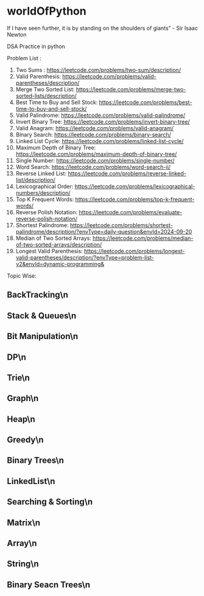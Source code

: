 # worldOfPython

If I have seen further, it is by standing on the shoulders of giants” - Sir Isaac Newton

DSA Practice in python

Problem List :

1. Two Sums : https://leetcode.com/problems/two-sum/description/
2. Valid Parenthesis: https://leetcode.com/problems/valid-parentheses/description/
3. Merge Two Sorted List: https://leetcode.com/problems/merge-two-sorted-lists/description/
4. Best Time to Buy and Sell Stock: https://leetcode.com/problems/best-time-to-buy-and-sell-stock/
5. Valid Palindrome: https://leetcode.com/problems/valid-palindrome/
6. Invert Binary Tree: https://leetcode.com/problems/invert-binary-tree/
7. Valid Anagram: https://leetcode.com/problems/valid-anagram/
8. Binary Search: https://leetcode.com/problems/binary-search/
9. Linked List Cycle: https://leetcode.com/problems/linked-list-cycle/
10. Maximum Depth of Binary Tree: https://leetcode.com/problems/maximum-depth-of-binary-tree/
11. Single Number: https://leetcode.com/problems/single-number/
12. Word Search: https://leetcode.com/problems/word-search-ii/
13. Reverse Linked List: https://leetcode.com/problems/reverse-linked-list/description/
14. Lexicographical Order: https://leetcode.com/problems/lexicographical-numbers/description/
15. Top K Frequent Words: https://leetcode.com/problems/top-k-frequent-words/
16. Reverse Polish Notation: https://leetcode.com/problems/evaluate-reverse-polish-notation/
17. Shortest Palindrome: https://leetcode.com/problems/shortest-palindrome/description/?envType=daily-question&envId=2024-09-20
18. Median of Two Sorted Arrays: https://leetcode.com/problems/median-of-two-sorted-arrays/description/
19. Longest Valid Parenthesis: https://leetcode.com/problems/longest-valid-parentheses/description/?envType=problem-list-v2&envId=dynamic-programming&

Topic Wise:

## BackTracking\n
## Stack & Queues\n
## Bit Manipulation\n
## DP\n
## Trie\n
## Graph\n
## Heap\n
## Greedy\n
## Binary Trees\n
## LinkedList\n
## Searching & Sorting\n
## Matrix\n
## Array\n
## String\n
## Binary Seacn Trees\n
